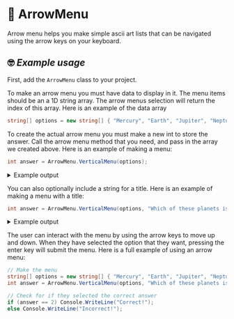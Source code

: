 # 📰 **ArrowMenu**
Arrow menu helps you make simple ascii art lists that can be navigated using the arrow keys on your keyboard.


## 🤓 *Example usage*
First, add the `ArrowMenu` class to your project.

To make an arrow menu you must have data to display in it. The menu items should be an a 1D string array. The arrow menus selection will return the index of this array. Here is an example of the data array
```cs
string[] options = new string[] { "Mercury", "Earth", "Jupiter", "Neptune" };
```

To create the actual arrow menu you must make a new int to store the answer. Call the arrow menu method that you need, and pass in the array we created above. Here is an example of making a menu:
```cs
int answer = ArrowMenu.VerticalMenu(options);
```
<details><summary>Example output</summary>

```
╔═══════════════════════════════════════════════╗
║ > Mercury                                     ║
║   Earth                                       ║
║   Jupiter                                     ║
║   Neptune                                     ║
╚═══════════════════════════════════════════════╝
```
</details>

You can also optionally include a string for a title. Here is an example of making a menu with a title:
```cs
int answer = ArrowMenu.VerticalMenu(options, "Which of these planets is largest?");
```
<details><summary>Example output</summary>

```
╔═══════════════════════════════════════════════╗
║   Which of these planets is largest?          ║
╟───────────────────────────────────────────────╢
║ > Mercury                                     ║
║   Earth                                       ║
║   Jupiter                                     ║
║   Neptune                                     ║
╚═══════════════════════════════════════════════╝
```
</details>


The user can interact with the menu by using the arrow keys to move up and down. When they have selected the option that they want, pressing the enter key will submit the menu. Here is a full example of using an arrow menu:
```cs
// Make the menu
string[] options = new string[] { "Mercury", "Earth", "Jupiter", "Neptune" };
int answer = ArrowMenu.VerticalMenu(options, "Which of these planets is largest?");

// Check for if they selected the correct answer
if (answer == 2) Console.WriteLine("Correct!");
else Console.WriteLine("Incorrect!");
```